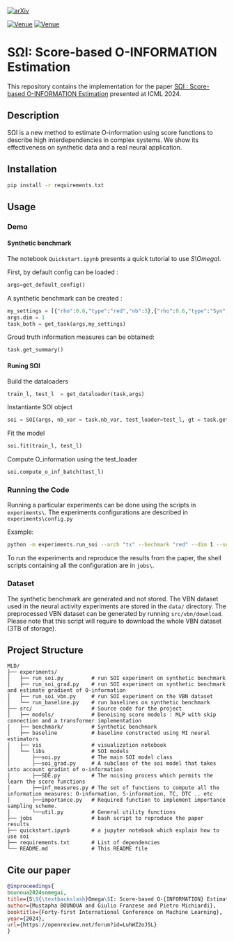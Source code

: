 [![arXiv](https://img.shields.io/badge/arXiv-2402.05667-b31b1b.svg)](https://arxiv.org/pdf/2402.05667)

[![Venue](https://img.shields.io/badge/venue-ICML_2024-darkblue)](https://icml.cc/virtual/2024/oral/35535)
[![Venue](https://img.shields.io/badge/Oral-presentation-darkred)](https://icml.cc/virtual/2024/oral/35535)



# SΩI: Score-based O-INFORMATION Estimation

This repository contains the implementation for the paper [SΩI : Score-based O-INFORMATION Estimation](https://arxiv.org/pdf/2402.05667) presented at ICML 2024.


## Description
SΩI is a new method to estimate O-information using score functions to describe high interdependencies in complex systems. We show its effectiveness on synthetic data and a real neural application.

## Installation
```bash
pip install -r requirements.txt
```

## Usage


### Demo

#### Synthetic benchmark

The notebook  `Quickstart.ipynb` presents a quick tutorial to use *S\Omega*I.

First, by default config can be loaded :
```python
args=get_default_config()
```

A synthetic benchmark can be created : 
```python
my_settings = [{"rho":0.6,"type":"red","nb":3},{"rho":0.6,"type":"Syn","nb":3} ]
args.dim = 1
task_both = get_task(args,my_settings)

```
Groud truth information measures can be obtained:

```python 
task.get_summary()
```

#### Runing SΩI

Build the dataloaders 

```python
train_l, test_l  = get_dataloader(task,args)
```

Instantiante SOI object

```python
soi = SOI(args, nb_var = task.nb_var, test_loader=test_l, gt = task.get_summary())
```
Fit the model
```python
soi.fit(train_l, test_l)
```

Compute O_information using the test_loader

```python
soi.compute_o_inf_batch(test_l)
```



### Running the Code

Running a particular experiments can be done using the scripts in `experiments\`. The experiments configurations are described in `experiments\config.py`

Example:
```bash
python -m experiments.run_soi --arch "tx" --bechmark "red" --dim 1 --setting "0" --rho 0.4 --bs 256 --lr 0.001 --max_epochs 200
```

To run the experiments and reproduce the results from the paper, the shell scripts containing all the configuration are in `jobs\`.

### Dataset

The synthetic benchmark are generated and not stored. The VBN dataset used in the neural activity experiments are stored in the `data/` directory.  The preprocessed VBN dataset can be generated by running `src/vbn/download`. Please note that this script will require to download the whole VBN dataset (3TB of storage).

## Project Structure
```
MLD/
├── experiments/           
│   ├── run_soi.py         # run SOI experiment on synthetic benchmark
│   ├── run_soi_grad.py    # run SOI experiment on synthetic benchmark and estimate gradient of O-information
│   ├── run_soi_vbn.py     # run SOI experiment on the VBN dataset
│   └── run_baseline.py    # run baselines on synthetic benchmark
├── src/                   # Source code for the project
│   ├── models/            # Denoising score models : MLP with skip connection and a transformer implementation
│   ├── benchmark/         # Synthetic benchmark
│   ├── baseline           # baseline constructed using MI neural estimators
│   ├── vis                # visualization notebook
│   └── libs               # SOI models
│       ├──soi.py          # The main SOI model class
│       ├──soi_grad.py     # A subclass of the soi model that takes into account gradint of o-information
│       ├──SDE.py          # The noising process which permits the learn the score functions
│       ├──inf_measures.py # The set of functions to compute all the information measures: O-information, S-information, TC, DTC .. etc
│       ├──importance.py   # Required function to implement importance sampling scheme.
│       └──util.py         # General utility functions
├── jobs                   # bash script to reproduce the paper results
├── quickstart.ipynb       # a jupyter notebook which explain how to use soi                           
├── requirements.txt       # List of dependencies
└── README.md              # This README file
```



## Cite our paper

```bibtex
@inproceedings{
bounoua2024somegai,
title={S\${\textbackslash}Omega\$I: Score-based O-{INFORMATION} Estimation},
author={Mustapha BOUNOUA and Giulio Franzese and Pietro Michiardi},
booktitle={Forty-first International Conference on Machine Learning},
year={2024},
url={https://openreview.net/forum?id=LuhWZ2oJ5L}
}
```